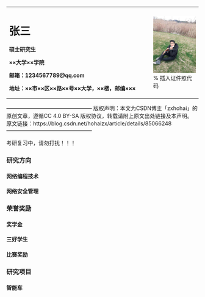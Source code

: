 <table border="0">
  <tr>
    <td width="75%">
      <h1>张三</h1>
      <p><b>硕士研究生</b></p>
      <p><b>××大学××学院</b></p>
      <p><b>邮箱：1234567789@qq.com</b></p>
      <p><b>地址：××市××区××路××号××大学，××楼，邮编×××</b></p>
    </td>
    <td width="25%">
      <img src="/FYD.jpg" width="100%">      % 插入证件照代码
    </td>
  </tr>
</table>
————————————————
版权声明：本文为CSDN博主「zxhohai」的原创文章，遵循CC 4.0 BY-SA 版权协议，转载请附上原文出处链接及本声明。
原文链接：https://blog.csdn.net/hohaizx/article/details/85066248
————————————————



  考研复习中，请勿打扰！！！

### **研究方向**
#### **网络编程技术**
#### **网络安全管理**

  
### **荣誉奖励**
#### **奖学金**
#### **三好学生**
#### **比赛奖励**



### **研究项目**
#### **智能车**

